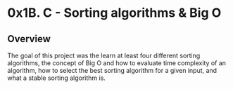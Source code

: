 # 0x1B. C - Sorting algorithms & Big O

## Overview
The goal of this project was the learn at least four different sorting algorithms, the concept of Big O and how to evaluate time complexity of an algorithm, how to select the best sorting algorithm for a given input, and what a stable sorting algorithm is.